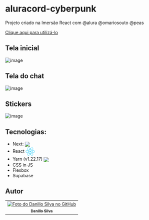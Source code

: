 # aluracord-cyberpunk
Projeto criado na Imersão React com @alura @omariosouto @peas

<a href="https://aluracord-cyberpunk-lillow.vercel.app/">Clique aqui para utilizá-lo</a> 

## Tela inicial
![image](https://user-images.githubusercontent.com/33943534/151734682-6b38be3d-b2b7-402c-915f-5fe36dbb5ff9.png)
## Tela do chat
![image](https://user-images.githubusercontent.com/33943534/151734703-b54492dd-d980-4f66-9ebb-1289a2d4b034.png)
## Stickers
![image](https://user-images.githubusercontent.com/33943534/151734724-839d058f-2fb7-4ec8-ba34-b43679afb14a.png)

## Tecnologias:
- Next: <img align="center" height="30" src="https://cdn.icon-icons.com/icons2/2148/PNG/512/nextjs_icon_132160.png">
  &nbsp;&nbsp;&nbsp;&nbsp;&nbsp;&nbsp;&nbsp;&nbsp;&nbsp;&nbsp;&nbsp;&nbsp;&nbsp;
- React <img align="center" height="30" src="https://raw.githubusercontent.com/devicons/devicon/master/icons/react/react-original.svg">
  &nbsp;&nbsp;&nbsp;&nbsp;&nbsp;&nbsp;&nbsp;&nbsp;&nbsp;&nbsp;&nbsp;&nbsp;&nbsp;
- Yarn (v1.22.17) <img align="center" height="30" src="https://www.pinclipart.com/picdir/big/207-2071105_0-yarn-js-logo-clipart.png">
  &nbsp;&nbsp;&nbsp;&nbsp;&nbsp;&nbsp;&nbsp;&nbsp;&nbsp;&nbsp;&nbsp;&nbsp;&nbsp;
- CSS in JS
- Flexbox
- Supabase

## Autor
<table>
  <tr>
    <td align="center">
      <a href="#">
        <img src="https://avatars.githubusercontent.com/u/33943534?v=4" width="100px;" alt="Foto do Danillo Silva no GitHub"/><br>
        <sub>
          <b>Danillo Silva</b>
        </sub>
      </a>
    </td>
  </tr>
</table>
